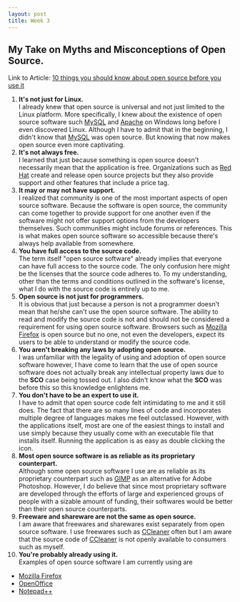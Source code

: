 ```yaml
---
layout: post
title: Week 3
---
```



## My Take on Myths and Misconceptions of Open Source.
Link to Article: [10 things you should know about open source before you use it](https://www.techrepublic.com/blog/10-things/10-things-you-should-know-about-open-source-before-you-use-it/)  
  
1. __It's not just for Linux.__  
   I already knew that open source is universal and not just limited to the Linux platform. More specifically, I knew about the existence of open source software such [MySQL](https://www.mysql.com/) and [Apache](https://www.apache.org/) on Windows long before I even discovered Linux. Although I have to admit that in the beginning, I didn't know that [MySQL](https://www.mysql.com/) was open source. But knowing that now makes open source even more captivating.
2. __It's not always free.__  
   I learned that just because something is open source doesn't necessarily mean that the application is free. Organizations such as [Red Hat](https://www.redhat.com/en) create and release open source projects but they also provide support and other features that include a price tag.
3. __It may or may not have support.__  
   I realized that community is one of the most important aspects of open source software. Because the software is open source, the community can come together to provide support for one another even if the software might not offer support options from the developers themselves. Such communities might include forums or references. This is what makes open source software so accessible because there's always help available from somewhere.
4. __You have full access to the source code.__  
   The term itself "open source software" already implies that everyone can have full access to the source code. The only confusion here might be the licenses that the source code adheres to. To my understanding, other than the terms and conditions outlined in the software's license, what I do with the source code is entirely up to me. 
5. __Open source is not just for programmers.__  
   It is obvious that just because a person is not a programmer doesn't mean that he/she can't use the open source software. The ability to read and modify the source code is not and should not be considered a requirement for using open source software. Browsers such as [Mozilla Firefox](https://www.mozilla.org/en-US/firefox/) is open source but no one, not even the developers, expect its users to be able to understand or modify the source code.
6. __You aren't breaking any laws by adopting open source.__  
   I was unfamiliar with the legality of using and adoption of open source software however, I have come to learn that the use of open source software does not actually break any intellectual property laws due to the **SCO** case being tossed out. I also didn't know what the **SCO** was before this so this knowledge enlightens me.
7. __You don't have to be an expert to use it.__  
   I have to admit that open source code felt intimidating to me and it still does. The fact that there are so many lines of code and incorporates multiple degree of languages makes me feel outclassed. However, with the applications itself, most are one of the easiest things to install and use simply because they usually come with an executable file that installs itself. Running the application is as easy as double clicking the icon.
8. __Most open source software is as reliable as its proprietary counterpart.__  
   Although some open source software I use are as reliable as its proprietary counterpart such as [GIMP](https://www.gimp.org/) as an alternative for Adobe Photoshop. However, I do believe that since most proprietary software are developed through the efforts of large and experienced groups of people with a sizable amount of funding, their softwares would be better than their open source counterparts.
9. __Freeware and shareware are not the same as open source.__  
   I am aware that freewares and sharewares exist separately from open source software. I use freewares such as [CCleaner](https://www.ccleaner.com/) often but I am aware that the source code of [CCleaner](https://www.ccleaner.com/) is not openly available to consumers such as myself.
10. __You're probably already using it.__  
   Examples of open source software I am currently using are 
   * [Mozilla Firefox](https://www.mozilla.org/en-US/firefox/)
   * [OpenOffice](https://www.openoffice.org/)
   * [Notepad++](https://notepad-plus-plus.org/)

